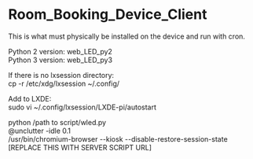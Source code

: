 # Room_Booking_Device_Client
This is what must physically be installed on the device and run with cron.

Python 2 version: web_LED_py2\
Python 3 version: web_LED_py3

If there is no lxsession directory:\
cp -r /etc/xdg/lxsession ~/.config/

Add to LXDE:\
sudo vi ~/.config/lxsession/LXDE-pi/autostart

python /path to script/wled.py\
@unclutter -idle 0.1\
/usr/bin/chromium-browser --kiosk --disable-restore-session-state [REPLACE THIS WITH SERVER SCRIPT URL]
